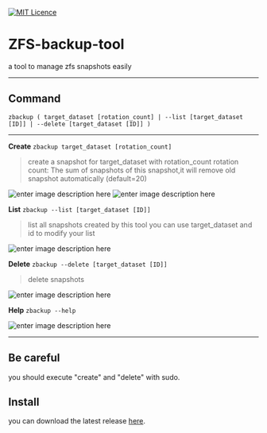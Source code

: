 [![MIT Licence](https://badges.frapsoft.com/os/mit/mit.svg?v=103)](https://opensource.org/licenses/mit-license.php) 

# ZFS-backup-tool
a tool to manage zfs snapshots easily


----------

**Command**
-----------

    zbackup ( target_dataset [rotation_count] | --list [target_dataset [ID]] | --delete [target_dataset [ID]] )


----------

**Create**  `zbackup target_dataset [rotation_count]`

> create a snapshot for target_dataset with rotation_count
> rotation count: The sum of snapshots of this snapshot,it will remove old snapshot automatically (default=20)

![enter image description here](http://i.imgur.com/1uxK5pk.png)
![enter image description here](http://i.imgur.com/fZWn3PQ.png)

**List** `zbackup --list [target_dataset [ID]]`

> list all snapshots created by this tool
> you can use target_dataset and id to modify your list

![enter image description here](http://i.imgur.com/gZFsO6Q.png)

**Delete** `zbackup --delete [target_dataset [ID]]`

>delete snapshots

![enter image description here](http://i.imgur.com/Mxx4CyX.png)

**Help** `zbackup --help`

![enter image description here](http://i.imgur.com/mXRtkDR.png)


----------
**Be careful**
--------------
you should execute "create" and "delete" with sudo.

**Install**
--------------
you can download the latest release [here](https://github.com/FrozenKP/ZFS-backup-tool/releases).
